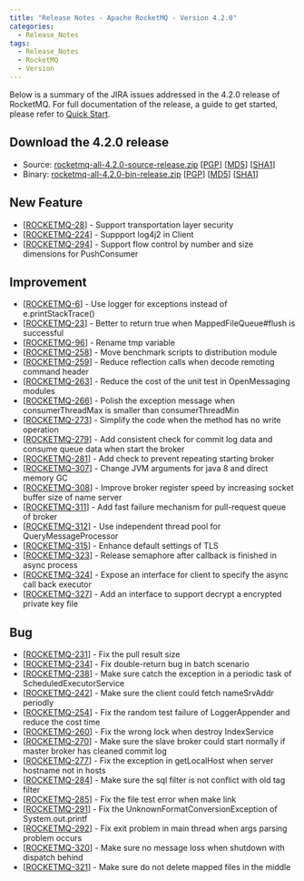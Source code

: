 ```yaml
---
title: "Release Notes - Apache RocketMQ - Version 4.2.0"
categories:
  - Release_Notes
tags:
  - Release_Notes
  - RocketMQ
  - Version
---
```


Below is a summary of the JIRA issues addressed in the 4.2.0 release of RocketMQ. For full documentation of the release, a guide to get started, please refer to <a href='/docs/quick-start/'>Quick Start</a>.

<h2> Download the 4.2.0 release
</h2>

* Source: [rocketmq-all-4.2.0-source-release.zip](https://archive.apache.org/dist/rocketmq/4.2.0/rocketmq-all-4.2.0-source-release.zip) [[PGP](https://archive.apache.org/dist/rocketmq/4.2.0/rocketmq-all-4.2.0-source-release.zip.asc)] [[MD5](https://archive.apache.org/dist/rocketmq/4.2.0/rocketmq-all-4.2.0-source-release.zip.md5)] [[SHA1](https://archive.apache.org/dist/rocketmq/4.2.0/rocketmq-all-4.2.0-source-release.zip.sha1)]
* Binary: [rocketmq-all-4.2.0-bin-release.zip](https://archive.apache.org/dist/rocketmq/4.2.0/rocketmq-all-4.2.0-bin-release.zip) [[PGP](https://archive.apache.org/dist/rocketmq/4.2.0/rocketmq-all-4.2.0-bin-release.zip.asc)] [[MD5](https://archive.apache.org/dist/rocketmq/4.2.0/rocketmq-all-4.2.0-bin-release.zip.md5)] [[SHA1](https://archive.apache.org/dist/rocketmq/4.2.0/rocketmq-all-4.2.0-bin-release.zip.sha1)]

## New Feature

<ul>
<li>[<a href='https://issues.apache.org/jira/browse/ROCKETMQ-28'>ROCKETMQ-28</a>] -         Support transportation layer security
</li>
<li>[<a href='https://issues.apache.org/jira/browse/ROCKETMQ-224'>ROCKETMQ-224</a>] -       Suppport log4j2 in Client
</li>
<li>[<a href='https://issues.apache.org/jira/browse/ROCKETMQ-294'>ROCKETMQ-294</a>] -       Support flow control by number and size dimensions for PushConsumer
</li>
</ul>

## Improvement

<ul>
<li>[<a href='https://issues.apache.org/jira/browse/ROCKETMQ-6'>ROCKETMQ-6</a>] -         Use logger for exceptions instead of e.printStackTrace()
</li>
<li>[<a href='https://issues.apache.org/jira/browse/ROCKETMQ-23'>ROCKETMQ-23</a>] -     Better to return true when MappedFileQueue#flush is successful
</li>
<li>[<a href='https://issues.apache.org/jira/browse/ROCKETMQ-96'>ROCKETMQ-96</a>] -     Rename tmp variable 
</li>
<li>[<a href='https://issues.apache.org/jira/browse/ROCKETMQ-258'>ROCKETMQ-258</a>] -   Move benchmark scripts to distribution module
</li>
<li>[<a href='https://issues.apache.org/jira/browse/ROCKETMQ-259'>ROCKETMQ-259</a>] -   Reduce reflection calls when decode remoting command header
</li>
<li>[<a href='https://issues.apache.org/jira/browse/ROCKETMQ-263'>ROCKETMQ-263</a>] -   Reduce the cost of the unit test in OpenMessaging modules
</li>
<li>[<a href='https://issues.apache.org/jira/browse/ROCKETMQ-266'>ROCKETMQ-266</a>] -   Polish the exception message when  consumerThreadMax is smaller than consumerThreadMin
</li>
<li>[<a href='https://issues.apache.org/jira/browse/ROCKETMQ-273'>ROCKETMQ-273</a>] -   Simplify the code when the method has no write operation
</li>
<li>[<a href='https://issues.apache.org/jira/browse/ROCKETMQ-279'>ROCKETMQ-279</a>] -   Add consistent check for commit log data and consume queue data when start the broker
</li>
<li>[<a href='https://issues.apache.org/jira/browse/ROCKETMQ-281'>ROCKETMQ-281</a>] -       Add check to prevent repeating starting broker
</li>
<li>[<a href='https://issues.apache.org/jira/browse/ROCKETMQ-307'>ROCKETMQ-307</a>] -   Change JVM arguments for java 8 and direct memory GC
</li>
<li>[<a href='https://issues.apache.org/jira/browse/ROCKETMQ-308'>ROCKETMQ-308</a>] -   Improve broker register speed by increasing socket buffer size of name server 
</li>
<li>[<a href='https://issues.apache.org/jira/browse/ROCKETMQ-311'>ROCKETMQ-311</a>] -   Add fast failure mechanism for pull-request queue of broker
</li>
<li>[<a href='https://issues.apache.org/jira/browse/ROCKETMQ-312'>ROCKETMQ-312</a>] -   Use independent thread pool for QueryMessageProcessor
</li>
<li>[<a href='https://issues.apache.org/jira/browse/ROCKETMQ-315'>ROCKETMQ-315</a>] -   Enhance default settings of TLS
</li>
<li>[<a href='https://issues.apache.org/jira/browse/ROCKETMQ-323'>ROCKETMQ-323</a>] -   Release semaphore after callback is finished in async process
</li>
<li>[<a href='https://issues.apache.org/jira/browse/ROCKETMQ-324'>ROCKETMQ-324</a>] -   Expose an interface for client to specify the async call back executor
</li>
<li>[<a href='https://issues.apache.org/jira/browse/ROCKETMQ-327'>ROCKETMQ-327</a>] -   Add an interface to support decrypt a encrypted private key file
</li>
</ul>


## Bug

<ul>
<li>[<a href='https://issues.apache.org/jira/browse/ROCKETMQ-231'>ROCKETMQ-231</a>] -   Fix the pull result size
</li>
<li>[<a href='https://issues.apache.org/jira/browse/ROCKETMQ-234'>ROCKETMQ-234</a>] -   Fix double-return bug in batch scenario
</li>

<li>[<a href='https://issues.apache.org/jira/browse/ROCKETMQ-238'>ROCKETMQ-238</a>] -    Make sure catch the exception in a periodic task of ScheduledExecutorService 
</li>
<li>[<a href='https://issues.apache.org/jira/browse/ROCKETMQ-242'>ROCKETMQ-242</a>] -   Make sure the client could fetch nameSrvAddr periodly
</li>
<li>[<a href='https://issues.apache.org/jira/browse/ROCKETMQ-254'>ROCKETMQ-254</a>] -   Fix the random test failure of LoggerAppender and reduce the cost time
</li>
<li>[<a href='https://issues.apache.org/jira/browse/ROCKETMQ-260'>ROCKETMQ-260</a>] -   Fix the wrong lock when destroy IndexService
</li>
<li>[<a href='https://issues.apache.org/jira/browse/ROCKETMQ-270'>ROCKETMQ-270</a>] -   Make sure the slave broker could start normally if master broker has cleaned commit log
</li>
<li>[<a href='https://issues.apache.org/jira/browse/ROCKETMQ-277'>ROCKETMQ-277</a>] -   Fix the exception in getLocalHost when server hostname not in hosts
</li>
<li>[<a href='https://issues.apache.org/jira/browse/ROCKETMQ-284'>ROCKETMQ-284</a>] -   Make sure the sql filter is not conflict with old tag filter
</li>
<li>[<a href='https://issues.apache.org/jira/browse/ROCKETMQ-285'>ROCKETMQ-285</a>] -   Fix the file test error when make link
</li>
<li>[<a href='https://issues.apache.org/jira/browse/ROCKETMQ-291'>ROCKETMQ-291</a>] -   Fix the UnknownFormatConversionException of System.out.printf
</li>
<li>[<a href='https://issues.apache.org/jira/browse/ROCKETMQ-292'>ROCKETMQ-292</a>] -   Fix exit problem in main thread when args parsing problem occurs
</li>
<li>[<a href='https://issues.apache.org/jira/browse/ROCKETMQ-320'>ROCKETMQ-320</a>] -   Make sure no message loss when shutdown with dispatch behind
</li>
<li>[<a href='https://issues.apache.org/jira/browse/ROCKETMQ-321'>ROCKETMQ-321</a>] -   Make sure do not delete mapped files in the middle
</li>

</ul>
                                        
            


